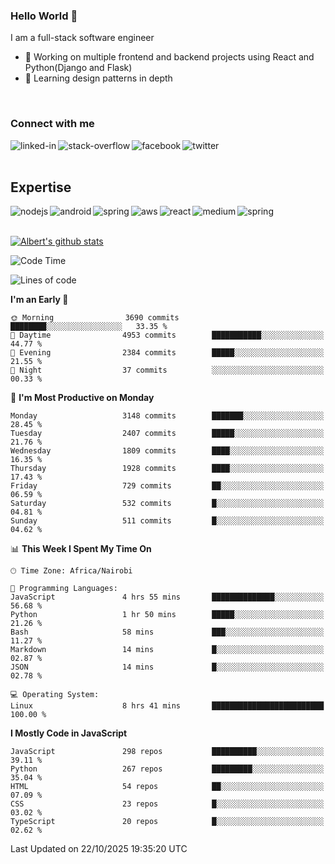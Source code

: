 

### Hello World 👋
I am a full-stack software engineer
- 🔭 Working on multiple frontend and backend projects using React and Python(Django and Flask)
- 🌱 Learning design patterns in depth

<br>

### Connect with me

[<img align="left" alt="linked-in" src="https://img.shields.io/badge/linkedin-%230077B5.svg?&style=for-the-badge&logo=linkedin&logoColor=white" />](https://www.linkedin.com/in/albert-byrone/)

<!-- [<img align="left" alt="medium" src="https://img.shields.io/badge/medium-%2312100E.svg?&style=for-the-badge&logo=medium&logoColor=white" />](https://56faisal.medium.com/) -->

[<img align="left" alt="stack-overflow" src="https://img.shields.io/badge/stack%20overflow-FE7A16?logo=stack-overflow&logoColor=white&style=for-the-badge" />](https://stackoverflow.com/users/11916317/albert-byrone)

[<img align="left" alt="facebook" src="https://img.shields.io/badge/facebook-%231877F2.svg?&style=for-the-badge&logo=facebook&logoColor=white" />](https://web.facebook.com/albert.byrone.1/)

[<img align="left" alt="twitter" src="https://img.shields.io/badge/twitter-%231DA1F2.svg?&style=for-the-badge&logo=twitter&logoColor=white" />](https://twitter.com/byrone_albert)

<br>

<br>

## Expertise
<img align="left" alt="nodejs" src="https://img.shields.io/badge/python%20-%2343853D.svg?&style=for-the-badge&logo=node.js&logoColor=white" />
<img align="left" alt="android" src="https://img.shields.io/badge/Flask-3DDC84?logo=android&logoColor=white&style=for-the-badge" />
<img align="left" alt="spring" src="https://img.shields.io/badge/drf%20-%236DB33F.svg?&style=for-the-badge&logo=spring&logoColor=white" />
<img align="left" alt="aws" src="https://img.shields.io/badge/django%20AWS-%23232F3E?logo=amazon-aws&logoColor=white&style=for-the-badge" />
<img align="left" alt="react" src="https://img.shields.io/badge/react%20-%2320232a.svg?&style=for-the-badge&logo=react&logoColor=%2361DAFB" />
<img align="left" alt="medium" src="https://img.shields.io/badge/Angular-%23316192.svg?&style=for-the-badge&logo=postgresql&logoColor=white" />
<img align="left" alt="spring" src="https://img.shields.io/badge/Javascript%20-%236DB33F.svg?&style=for-the-badge&logo=spring&logoColor=white" />
<br>
<br>


[![Albert's github stats](https://github-readme-stats.vercel.app/api?username=Albert-Byrone&count_private=true&show_icons=true&theme=radical&hide_rank=false)](https://github.com/anuraghazra/github-readme-stats)

<!-- [![Top Langs](https://github-readme-stats.vercel.app/api/top-langs/?username=Albert-Byrone&layout=compact)](https://github.com/anuraghazra/github-readme-stats) -->

<!--
**Albert-Byrone/Albert-Byrone** is a ✨ _special_ ✨ repository because its `README.md` (this file) appears on your GitHub profile.

Here are some ideas to get you started:

- 🔭 I’m currently working on ...
- 🌱 I’m currently learning ...
- 👯 I’m looking to collaborate on ...
- 🤔 I’m looking for help with ...
- 💬 Ask me about ...
- 📫 How to reach me: ...
- 😄 Pronouns: ...
- ⚡ Fun fact: ...
-->


<!--START_SECTION:waka-->
![Code Time](http://img.shields.io/badge/Code%20Time-2%2C100%20hrs%2039%20mins-blue)

![Lines of code](https://img.shields.io/badge/From%20Hello%20World%20I%27ve%20Written-86.6%20million%20lines%20of%20code-blue)

**I'm an Early 🐤** 

```text
🌞 Morning                3690 commits        ████████░░░░░░░░░░░░░░░░░   33.35 % 
🌆 Daytime                4953 commits        ███████████░░░░░░░░░░░░░░   44.77 % 
🌃 Evening                2384 commits        █████░░░░░░░░░░░░░░░░░░░░   21.55 % 
🌙 Night                  37 commits          ░░░░░░░░░░░░░░░░░░░░░░░░░   00.33 % 
```
📅 **I'm Most Productive on Monday** 

```text
Monday                   3148 commits        ███████░░░░░░░░░░░░░░░░░░   28.45 % 
Tuesday                  2407 commits        █████░░░░░░░░░░░░░░░░░░░░   21.76 % 
Wednesday                1809 commits        ████░░░░░░░░░░░░░░░░░░░░░   16.35 % 
Thursday                 1928 commits        ████░░░░░░░░░░░░░░░░░░░░░   17.43 % 
Friday                   729 commits         ██░░░░░░░░░░░░░░░░░░░░░░░   06.59 % 
Saturday                 532 commits         █░░░░░░░░░░░░░░░░░░░░░░░░   04.81 % 
Sunday                   511 commits         █░░░░░░░░░░░░░░░░░░░░░░░░   04.62 % 
```


📊 **This Week I Spent My Time On** 

```text
🕑︎ Time Zone: Africa/Nairobi

💬 Programming Languages: 
JavaScript               4 hrs 55 mins       ██████████████░░░░░░░░░░░   56.68 % 
Python                   1 hr 50 mins        █████░░░░░░░░░░░░░░░░░░░░   21.26 % 
Bash                     58 mins             ███░░░░░░░░░░░░░░░░░░░░░░   11.27 % 
Markdown                 14 mins             █░░░░░░░░░░░░░░░░░░░░░░░░   02.87 % 
JSON                     14 mins             █░░░░░░░░░░░░░░░░░░░░░░░░   02.78 % 

💻 Operating System: 
Linux                    8 hrs 41 mins       █████████████████████████   100.00 % 
```

**I Mostly Code in JavaScript** 

```text
JavaScript               298 repos           ██████████░░░░░░░░░░░░░░░   39.11 % 
Python                   267 repos           █████████░░░░░░░░░░░░░░░░   35.04 % 
HTML                     54 repos            ██░░░░░░░░░░░░░░░░░░░░░░░   07.09 % 
CSS                      23 repos            █░░░░░░░░░░░░░░░░░░░░░░░░   03.02 % 
TypeScript               20 repos            █░░░░░░░░░░░░░░░░░░░░░░░░   02.62 % 
```




 Last Updated on 22/10/2025 19:35:20 UTC
<!--END_SECTION:waka-->
